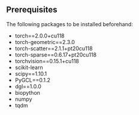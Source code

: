 ## Prerequisites

The following packages to be installed beforehand:

* torch==2.0.0+cu118
* torch-geometric==2.3.0
* torch-scatter==2.1.1+pt20cu118
* torch-sparse==0.6.17+pt20cu118
* torchvision==0.15.1+cu118
* scikit-learn
* scipy==1.10.1
* PyGCL==0.1.2
* dgl==1.0.0
* biopython
* numpy
* tqdm
